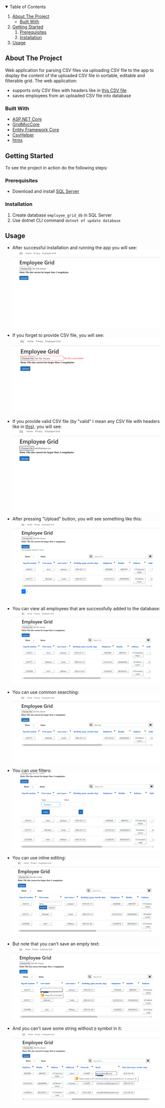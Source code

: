 <!-- TABLE OF CONTENTS -->
<details open="open">
  <summary>Table of Contents</summary>
  <ol>
    <li>
      <a href="#about-the-project">About The Project</a>
      <ul>
        <li><a href="#built-with">Built With</a></li>
      </ul>
    </li>
    <li>
      <a href="#getting-started">Getting Started</a>
      <ol>
        <li><a href="#prerequisites">Prerequisites</a></li>
        <li><a href="#installation">Installation</a></li>
      </ol>
    </li>
    <li><a href="#usage">Usage</a></li>
  </ol>
</details>


<!-- ABOUT THE PROJECT -->
## About The Project
  Web application for parsing CSV files via uploading CSV file to the app to display the content of the uploaded CSV file in sortable, editable and filterable grid.
  The web application: 
  - supports only CSV files with headers like in [this CSV file][rolemodel-csv-file] 
  - saves employees from an uploaded CSV file into database

### Built With
  * [ASP.NET Core](https://github.com/dotnet/aspnetcore)   
  * [GridMvcCore](https://github.com/gustavnavar/Grid.Blazor/blob/master/docs/dotnetcore/Documentation.md)
  * [Entity Framework Core](https://github.com/dotnet/efcore) 
  * [CsvHelper](https://github.com/JoshClose/CsvHelper)
  * [htmx](https://github.com/bigskysoftware/htmx)

## Getting Started
To see the project in action do the following steps:

### Prerequisites
* Download and install [SQL Server](https://www.microsoft.com/en-us/sql-server/sql-server-downloads)

### Installation
1. Create database ```employee_grid_db``` in SQL Server
2. Use dotnet CLI command ```dotnet ef update database```

## Usage
  * After successful installation and running the app you will see:
  ![welcome-image]

  * If you forget to provide CSV file, you will see:
  ![no-file-provided-image]

  * If you provide valid CSV file (by "valid" I mean any CSV file with headers like in [this][rolemodel-csv-file]), you will see:
  ![valid-file-provided-image]
  
  * After pressing "Upload" button, you will see something like this:
  ![successfully-added-rows-image]
  
  * You can view all employees that are successfully added to the database:
  ![show-all-image]

  * You can use common searching:
   ![search-michael-image]
  
  * You can use filters:
   ![using-filters-image]

  * You can use inline editing:
   ![inline-editing-textfield-image]
  * But note that you can't save an empty text:
    ![forcing-provide-not-empty-text]
  * And you can't save some string without ```@``` symbol in it:
    ![forcing-provide-not-empty-email]

[rolemodel-csv-file]: https://github.com/AnvarDusiyorov/employee-grid/blob/master/EmployeeGridTests/CsvFiles/rolemodel.csv
[welcome-image]: https://github.com/AnvarDusiyorov/employee-grid/blob/master/Screenshots/1.png
[no-file-provided-image]: https://github.com/AnvarDusiyorov/employee-grid/blob/master/Screenshots/2%20No%20file%20provided.png
[valid-file-provided-image]: https://github.com/AnvarDusiyorov/employee-grid/blob/master/Screenshots/3%20Valid%20file%20provided.png
[successfully-added-rows-image]: https://github.com/AnvarDusiyorov/employee-grid/blob/master/Screenshots/4%20Successfully%20added%20all%203%20rows.png
[show-all-image]: https://github.com/AnvarDusiyorov/employee-grid/blob/master/Screenshots/5%20Showing%20all%203%20items.png
[search-michael-image]: https://github.com/AnvarDusiyorov/employee-grid/blob/master/Screenshots/6%20Searching%20employee%20Michael.png
[using-filters-image]: https://github.com/AnvarDusiyorov/employee-grid/blob/master/Screenshots/7%20Using%20filters.png
[inline-editing-textfield-image]: https://github.com/AnvarDusiyorov/employee-grid/blob/master/Screenshots/8%20Inline%20editing%20text%20field.png
[forcing-provide-not-empty-text]: https://github.com/AnvarDusiyorov/employee-grid/blob/master/Screenshots/9%20Forcing%20to%20provide%20not%20empty%20field.png
[inline-editing-emailfield]: https://github.com/AnvarDusiyorov/employee-grid/blob/master/Screenshots/10%20Inline%20editing%20email%20field.png
[forcing-provide-not-empty-email]: https://github.com/AnvarDusiyorov/employee-grid/blob/master/Screenshots/11%20Forcing%20to%20provide%20email%20field.png
